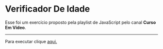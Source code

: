 # Verificador De Idade
 Esse foi um exercício proposto pela playlist de JavaScript pelo canal __Curso Em Vídeo__.
 ***
<p>Para executar clique <a href ="https://debor4h.github.io/verificadorIdade/verificador.html">aqui.</a></p>
